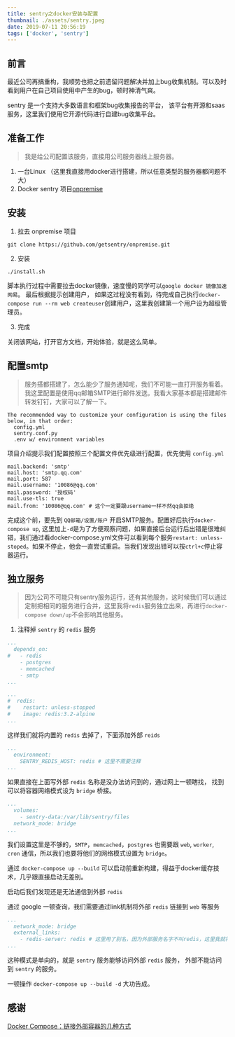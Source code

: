 ```yaml
---
title: sentry之docker安装与配置
thumbnail: ./assets/sentry.jpeg
date: 2019-07-11 20:56:19
tags: ['docker', 'sentry']
---
```


## 前言

最近公司再搞重构，我顺势也把之前遗留问题解决并加上bug收集机制。可以及时看到用户在自己项目使用中产生的bug，顿时神清气爽。

sentry 是一个支持大多数语言和框架bug收集报告的平台， 该平台有开源和saas服务，这里我们使用它开源代码进行自建bug收集平台。

## 准备工作

> 我是给公司配置该服务，直接用公司服务器线上服务器。

1. 一台Linux （这里我直接用docker进行搭建，所以任意类型的服务器都问题不大）
2. Docker sentry 项目[onpremise](https://github.com/getsentry/onpremise)

## 安装

1. 拉去 onpremise 项目

```
git clone https://github.com/getsentry/onpremise.git
```

2. 安装

```
./install.sh
```
脚本执行过程中需要拉去docker镜像，速度慢的同学可以`google docker 镜像加速 网易`。 最后根据提示创建用户， 如果这过程没有看到，待完成自己执行`docker-compose run --rm web createuser`创建用户，这里我创建第一个用户设为超级管理员。

3. 完成

关闭该网站，打开官方文档，开始体验，就是这么简单。

## 配置smtp

> 服务搭都搭建了，怎么能少了服务通知呢，我们不可能一直打开服务看着。我这里配置是使用qq邮箱SMTP进行邮件发送。我看大家基本都是搭建邮件转发钉钉，大家可以了解一下。

```
The recommended way to customize your configuration is using the files below, in that order:
  config.yml
  sentry.conf.py
  .env w/ environment variables
```

项目介绍提示我们配置按照三个配置文件优先级进行配置，优先使用 `config.yml`

```
mail.backend: 'smtp'
mail.host: 'smtp.qq.com'
mail.port: 587
mail.username: '10086@qq.com'
mail.password: '授权码'
mail.use-tls: true
mail.from: '10086@qq.com' # 这个一定要跟username一样不然qq会拒绝
```
完成这个前，要先到 `QQ邮箱/设置/账户` 开启SMTP服务。配置好后执行`docker-compose up`, 这里加上`-d`是为了方便观察问题，如果直接后台运行后出错是很难纠错，我们通过看docker-compose.yml文件可以看到每个服务`restart: unless-stoped`。如果不停止，他会一直尝试重启。当我们发现出错可以按`ctrl+c`停止容器运行。

## 独立服务

> 因为公司不可能只有sentry服务运行，还有其他服务，这时候我们可以通过定制把相同的服务进行合并，这里我将`redis`服务独立出来，再进行`docker-compose down/up`不会影响其他服务。

1. 注释掉 `sentry` 的 `redis` 服务
``` docker-compose.yml
...
  depends_on:
#   - redis
    - postgres
    - memcached
    - smtp
...

...
#  redis:
#    restart: unless-stopped
#    image: redis:3.2-alpine
...
```

这样我们就将内置的 `redis` 去掉了，下面添加外部 `reids`

``` docker-compose.yml
...
  environment:
    SENTRY_REDIS_HOST: redis # 这里不需要注释
...
```

如果直接在上面写外部 `redis` 名称是没办法访问到的，通过网上一顿瞎找， 找到可以将容器网络模式设为 `bridge` 桥接。
``` docker-compose.yml
...
  volumes:
    - sentry-data:/var/lib/sentry/files
  network_mode: bridge
...
```

我们设置这里是不够的，`SMTP`，`memcached`，`postgres` 也需要跟 `web`, `worker`, `cron` 通信，所以我们也要将他们的网络模式设置为 `bridge`。

通过 `docker-compose up --build` 可以启动前重新构建，得益于docker缓存技术，几乎跟直接启动无差别。

启动后我们发现还是无法通信到外部 `redis`

通过 google 一顿查询，我们需要通过link机制将外部 `redis` 链接到 `web` 等服务

``` docker-compose.yml
...
  network_mode: bridge
  external_links:
    - redis-server: redis # 这里用了别名，因为外部服务名字不叫redis，这里我就将它设置别名方便。
...
```
这种模式是单向的，就是 `sentry` 服务能够访问外部 `redis` 服务， 外部不能访问到 `sentry` 的服务。

一顿操作 `docker-compose up --build -d` 大功告成。

## 感谢

[Docker Compose：链接外部容器的几种方式](https://notes.doublemine.me/2017-06-12-Docker-Compose-%E9%93%BE%E6%8E%A5%E5%A4%96%E9%83%A8%E5%AE%B9%E5%99%A8%E7%9A%84%E5%87%A0%E7%A7%8D%E6%96%B9%E5%BC%8F.html)
